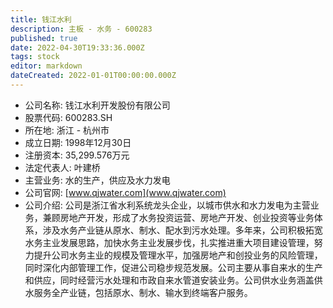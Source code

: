 ```yaml
---
title: 钱江水利
description: 主板 - 水务 - 600283
published: true
date: 2022-04-30T19:33:36.000Z
tags: stock
editor: markdown
dateCreated: 2022-01-01T00:00:00.000Z
---
```


- 公司名称: 钱江水利开发股份有限公司
- 股票代码: 600283.SH
- 所在地: 浙江 - 杭州市
- 成立日期: 1998年12月30日
- 注册资本: 35,299.576万元
- 法定代表人: 叶建桥
- 主营业务: 水的生产，供应及水力发电
- 公司官网: [www.qjwater.com](www.qjwater.com)
- 公司介绍: 公司是浙江省水利系统龙头企业，以城市供水和水力发电为主营业务，兼顾房地产开发，形成了水务投资运营、房地产开发、创业投资等业务体系，涉及水务产业链从原水、制水、配水到污水处理。多年来，公司积极拓宽水务主业发展思路，加快水务主业发展步伐，扎实推进重大项目建设管理，努力提升公司水务主业的规模及管理水平，加强房地产和创投业务的风险管理，同时深化内部管理工作，促进公司稳步规范发展。公司主要从事自来水的生产和供应，同时经营污水处理和市政自来水管道安装业务。公司供水业务涵盖供水服务全产业链，包括原水、制水、输水到终端客户服务。


